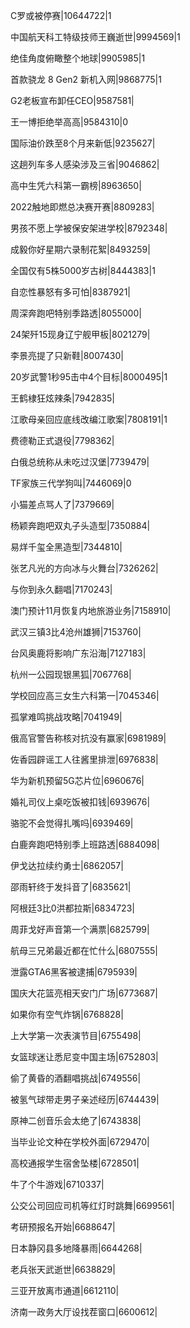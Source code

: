 C罗或被停赛|10644722|1

中国航天科工特级技师王巍逝世|9994569|1

绝佳角度俯瞰整个地球|9905985|1

首款骁龙 8 Gen2 新机入网|9868775|1

G2老板宣布卸任CEO|9587581|

王一博拒绝举高高|9584310|0

国际油价跌至8个月来新低|9235627|

这趟列车多人感染涉及三省|9046862|

高中生凭六科第一霸榜|8963650|

2022触地即燃总决赛开赛|8809283|

男孩不愿上学被保安架进学校|8792348|

成毅你好星期六录制花絮|8493259|

全国仅有5株5000岁古树|8444383|1

自恋性暴怒有多可怕|8387921|

周深奔跑吧特别季路透|8055000|

24架歼15现身辽宁舰甲板|8021279|

李景亮提了只新鞋|8007430|

20岁武警1秒95击中4个目标|8000495|1

王鹤棣狂炫辣条|7942835|

江歌母亲回应底线改编江歌案|7808191|1

费德勒正式退役|7798362|

白俄总统称从未吃过汉堡|7739479|

TF家族三代学狗叫|7446069|0

小猫差点骂人了|7379669|

杨颖奔跑吧双丸子头造型|7350884|

易烊千玺全黑造型|7344810|

张艺凡光的方向冰与火舞台|7326262|

与你到永久翻唱|7170243|

澳门预计11月恢复内地旅游业务|7158910|

武汉三镇3比4沧州雄狮|7153760|

台风奥鹿将影响广东沿海|7127183|

杭州一公园现银黑狐|7067768|

学校回应高三女生六科第一|7045346|

孤掌难鸣挑战攻略|7041949|

俄高官警告称核对抗没有赢家|6981989|

佐香园辟谣工人往酱里排泄|6976838|

华为新机预留5G芯片位|6960676|

婚礼司仪上桌吃饭被扣钱|6939676|

骆驼不会觉得扎嘴吗|6939469|

白鹿奔跑吧特别季上班路透|6884098|

伊戈达拉续约勇士|6862057|

邵雨轩终于发抖音了|6835621|

阿根廷3比0洪都拉斯|6834723|

周菲戈好声音第一个满票|6825799|

航母三兄弟最近都在忙什么|6807555|

泄露GTA6黑客被逮捕|6795939|

国庆大花篮亮相天安门广场|6773687|

如果你有空气炸锅|6768828|

上大学第一次表演节目|6755498|

女篮球迷让悉尼变中国主场|6752803|

偷了黄昏的酒翻唱挑战|6749556|

被氢气球带走男子亲述经历|6744439|

原神二创音乐会太绝了|6743838|

当毕业论文种在学校外面|6729470|

高校通报学生宿舍坠楼|6728501|

牛了个牛游戏|6710337|

公交公司回应司机等红灯时跳舞|6699561|

考研预报名开始|6688647|

日本静冈县多地降暴雨|6644268|

老兵张天武逝世|6638829|

三亚开放离市通道|6612110|

济南一政务大厅设找茬窗口|6600612|

